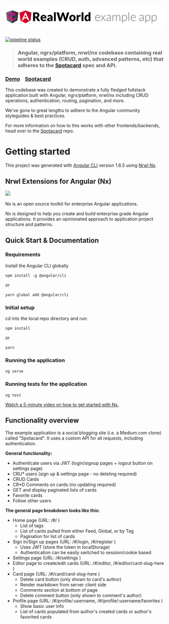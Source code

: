 # ![Spotacard App](logo.png)

[![pipeline status](https://gitlab.com/spotacard/spotacard/badges/master/pipeline.svg)](https://gitlab.com/spotacard/spotacard/commits/master)

> ### Angular, ngrx/platform, nrwl/nx codebase containing real world examples (CRUD, auth, advanced patterns, etc) that adheres to the [Spotacard](https://github.com/spotacard/spotacard) spec and API.

### [Demo](https://spotacard-af252.firebaseapp.com)&nbsp;&nbsp;&nbsp;&nbsp;[Spotacard](https://github.com/spotacard/spotacard)

This codebase was created to demonstrate a fully fledged fullstack application built with Angular, ngrx/platform, nrwl/nx including CRUD operations, authentication, routing, pagination, and more.

We've gone to great lengths to adhere to the Angular community styleguides & best practices.

For more information on how to this works with other frontends/backends, head over to the [Spotacard](https://github.com/spotacard/spotacard) repo.

# Getting started

This project was generated with [Angular CLI](https://github.com/angular/angular-cli) version 1.6.5 using [Nrwl Nx](https://nrwl.io/nx).

## Nrwl Extensions for Angular (Nx)

<a href="https://nrwl.io/nx"><img src="https://preview.ibb.co/mW6sdw/nx_logo.png" width="180"></a>

Nx is an open source toolkit for enterprise Angular applications.

Nx is designed to help you create and build enterprise grade Angular applications. It provides an opinionated approach to application project structure and patterns.

## Quick Start & Documentation

### Requirements

Install the Angular CLI globally

```console
npm install -g @angular/cli
```

or

```console
yarn global add @angular/cli
```

### Initial setup

cd into the local repo directory and run:

```console
npm install
```

or

```console
yarn
```

### Running the application

```console
ng serve
```

### Running tests for the application

```console
ng test
```

[Watch a 5-minute video on how to get started with Nx.](http://nrwl.io/nx)

## Functionality overview

The example application is a social blogging site (i.e. a Medium.com clone) called "Spotacard". It uses a custom API for all requests, including authentication.

**General functionality:**

- Authenticate users via JWT (login/signup pages + logout button on settings page)
- CRU\* users (sign up & settings page - no deleting required)
- CRUD Cards
- CR\*D Comments on cards (no updating required)
- GET and display paginated lists of cards
- Favorite cards
- Follow other users

**The general page breakdown looks like this:**

- Home page (URL: /#/ )
  - List of tags
  - List of cards pulled from either Feed, Global, or by Tag
  - Pagination for list of cards
- Sign in/Sign up pages (URL: /#/login, /#/register )
  - Uses JWT (store the token in localStorage)
  - Authentication can be easily switched to session/cookie based
- Settings page (URL: /#/settings )
- Editor page to create/edit cards (URL: /#/editor, /#/editor/card-slug-here )
- Card page (URL: /#/card/card-slug-here )
  - Delete card button (only shown to card's author)
  - Render markdown from server client side
  - Comments section at bottom of page
  - Delete comment button (only shown to comment's author)
- Profile page (URL: /#/profile/:username, /#/profile/:username/favorites )
  - Show basic user info
  - List of cards populated from author's created cards or author's favorited cards
